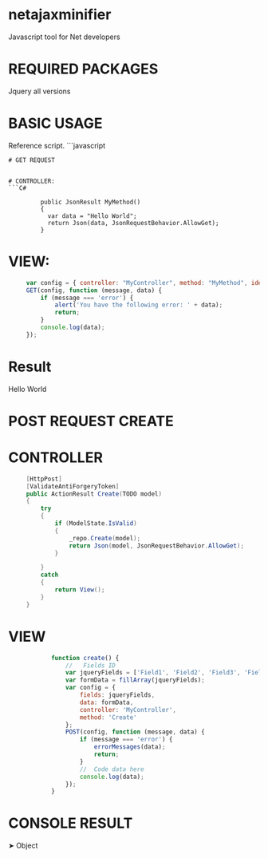 # netajaxminifier
Javascript tool for Net developers

# REQUIRED PACKAGES
   Jquery all versions

# BASIC USAGE
   Reference script.
      ```javascript
   <script type="text/javascript" src="https://raw.githubusercontent.com/HiroshixD/netajaxminifier/master/netajaxminifier1.0.1.min.js"></script>
   ```
   # GET REQUEST

   
   # CONTROLLER:
   ```C#

            public JsonResult MyMethod()
            {
              var data = "Hello World";
              return Json(data, JsonRequestBehavior.AllowGet);
            }

   ```
   # VIEW:  
   
   ```javascript
        var config = { controller: "MyController", method: "MyMethod", identifier: false };
        GET(config, function (message, data) {
            if (message === 'error') {
                alert('You have the following error: ' + data);
                return;
            }
            console.log(data);
        });
```
   
   # Result
   Hello World
   
   # POST REQUEST CREATE
   
   # CONTROLLER
   ```c#
        [HttpPost]
        [ValidateAntiForgeryToken]
        public ActionResult Create(TODO model)
        {
            try
            {
                if (ModelState.IsValid)
                {
                    _repo.Create(model);
                    return Json(model, JsonRequestBehavior.AllowGet);
                }

            }
            catch
            {
                return View();
            }
        }
```

# VIEW
```javascript
            function create() {
                //   Fields ID
                var jqueryFields = ['Field1', 'Field2', 'Field3', 'Field4'];
                var formData = fillArray(jqueryFields);
                var config = {
                    fields: jqueryFields,
                    data: formData,
                    controller: 'MyController',
                    method: 'Create'
                };
                POST(config, function (message, data) {
                    if (message === 'error') {
                        errorMessages(data);
                        return;
                    }
                    //  Code data here
                    console.log(data);
                });
            }
```

# CONSOLE RESULT
&#10148; Object
